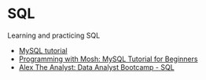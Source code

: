 # SQL
Learning and practicing SQL

* [MySQL tutorial](https://www.youtube.com/playlist?list=PLZoTAELRMXVNMRWlVf0bDDSxNEn38u9Cl)
* [Programming with Mosh: MySQL Tutorial for Beginners](https://www.youtube.com/watch?v=7S_tz1z_5bA&t=11s)
* [Alex The Analyst: Data Analyst Bootcamp - SQL]([https://www.youtube.com/watch?v=7S_tz1z_5bA&t=11s](https://www.youtube.com/watch?v=rGx1QNdYzvs&list=PLUaB-1hjhk8FE_XZ87vPPSfHqb6OcM0cF))

